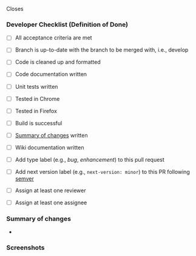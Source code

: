 Closes <list issues numbers here>

### Developer Checklist (Definition of Done)

* [ ] All acceptance criteria are met
* [ ] Branch is up-to-date with the branch to be merged with, i.e., develop
* [ ] Code is cleaned up and formatted
* [ ] Code documentation written
* [ ] Unit tests written
* [ ] Tested in Chrome
* [ ] Tested in Firefox
* [ ] Build is successful
* [ ] [Summary of changes](#summary-of-changes) written
* [ ] Wiki documentation written
* [ ] Add type label (e.g., *bug*, *enhancement*) to this pull request
* [ ] Add next version label (e.g., `next-version: minor`) to this PR following [semver](https://semver.org/)
* [ ] Assign at least one reviewer
* [ ] Assign at least one assignee


### Summary of changes

* 

### Screenshots

